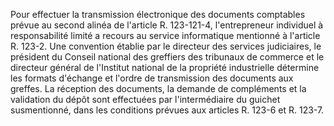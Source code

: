 Pour effectuer la transmission électronique des documents comptables prévue au second alinéa de l'article R. 123-121-4, l'entrepreneur individuel à responsabilité limité a recours au service informatique mentionné à l'article R. 123-2. Une convention établie par le directeur des services judiciaires, le président du Conseil national des greffiers des tribunaux de commerce et le directeur général de l'Institut national de la propriété industrielle détermine les formats d'échange et l'ordre de transmission des documents aux greffes. La réception des documents, la demande de compléments et la validation du dépôt sont effectuées par l'intermédiaire du guichet susmentionné, dans les conditions prévues aux articles R. 123-6 et R. 123-7.

